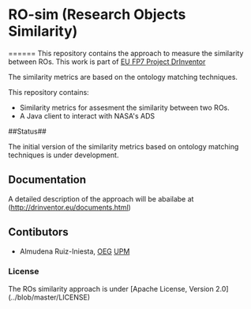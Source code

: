# RO-sim  (Research Objects Similarity) #
======
This repository contains the approach to measure the similarity between ROs. This work is part of [EU FP7 Project DrInventor](http://drinventor.eu/)

The similarity metrics are based on the ontology matching techniques.

This repository contains:
* Similarity metrics for assesment the similarity between two ROs.
* A Java client to interact with NASA's ADS

##Status##

The initial version of the similarity metrics based on ontology matching techniques is under development.

## Documentation

A detailed description of the approach will be abailabe at (http://drinventor.eu/documents.html)

## Contibutors ##

* Almudena Ruiz-Iniesta, [OEG](http://www.oeg-upm.net/) [UPM](http://www.upm.es)

### License ###

The ROs similarity approach is under [Apache License, Version 2.0] (../blob/master/LICENSE)

